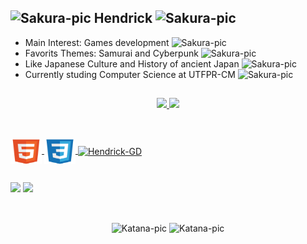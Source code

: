 ##  <img alt="Sakura-pic" src="https://media.giphy.com/media/Cst1R6D1yqXI45bz7t/giphy.gif" width="25" heigth="25"> Hendrick <img alt="Sakura-pic" src="https://media.giphy.com/media/Cst1R6D1yqXI45bz7t/giphy.gif" width="25" heigth="25">

 -  Main Interest: Games development <img alt="Sakura-pic" src="https://media.giphy.com/media/Cst1R6D1yqXI45bz7t/giphy.gif" width="25" heigth="25">
 -  Favorits Themes: Samurai and Cyberpunk <img alt="Sakura-pic" src="https://media.giphy.com/media/Cst1R6D1yqXI45bz7t/giphy.gif" width="25" heigth="25">
 -  Like Japanese Culture and History of ancient Japan <img alt="Sakura-pic" src="https://media.giphy.com/media/Cst1R6D1yqXI45bz7t/giphy.gif" width="25" heigth="25">
 -  Currently studing Computer Science at UTFPR-CM <img alt="Sakura-pic" src="https://media.giphy.com/media/Cst1R6D1yqXI45bz7t/giphy.gif" width="25" heigth="25">



##

<div align="center">
  <a href="https://github.com/HendrickFS">
  <img height="180em" src="https://github-readme-stats.vercel.app/api?username=HendrickFS&show_icons=true&theme=jolly&include_all_commits=true&count_private=true"/>
  <img height="180em" src="https://github-readme-stats.vercel.app/api/top-langs/?username=HendrickFS&layout=compact&langs_count=7&theme=jolly"/>
</div>
  
##
  
<div style="display: inline_block" ><br>
  <img align="center" alt="Hendrick-HTML" height="40" width="50" src="https://raw.githubusercontent.com/devicons/devicon/master/icons/html5/html5-original.svg">
  <img align="center" alt="Hendrick-CSS" height="40" width="50" src="https://raw.githubusercontent.com/devicons/devicon/master/icons/css3/css3-original.svg">
  <img align="center" alt="Hendrick-GD" height="40" width="50" src="https://cdn.jsdelivr.net/gh/devicons/devicon/icons/godot/godot-original.svg" />
</div>
  
  
##
  
<div>
  <a href="https://instagram.com/hendrick.fs" target="_blank"><img src="https://img.shields.io/badge/-Instagram-%23E4405F?style=for-the-badge&logo=instagram&logoColor=white" target="_blank"></a>
  <a href = "mailto:hendrickfel@gmail.com"><img src="https://img.shields.io/badge/-Gmail-%23333?style=for-the-badge&logo=gmail&logoColor=white" target="_blank"></a>
</div>
  
##
  
<div style="display: inline_block" align="center" ><br>
 <img alt="Katana-pic" src="https://media.giphy.com/media/D6aoDE0OSYiYojubBW/giphy.gif" width="140" heigth="150"> 
 <img alt="Katana-pic" src="https://media.giphy.com/media/D6aoDE0OSYiYojubBW/giphy.gif" width="140" heigth="150"> 
</div>
